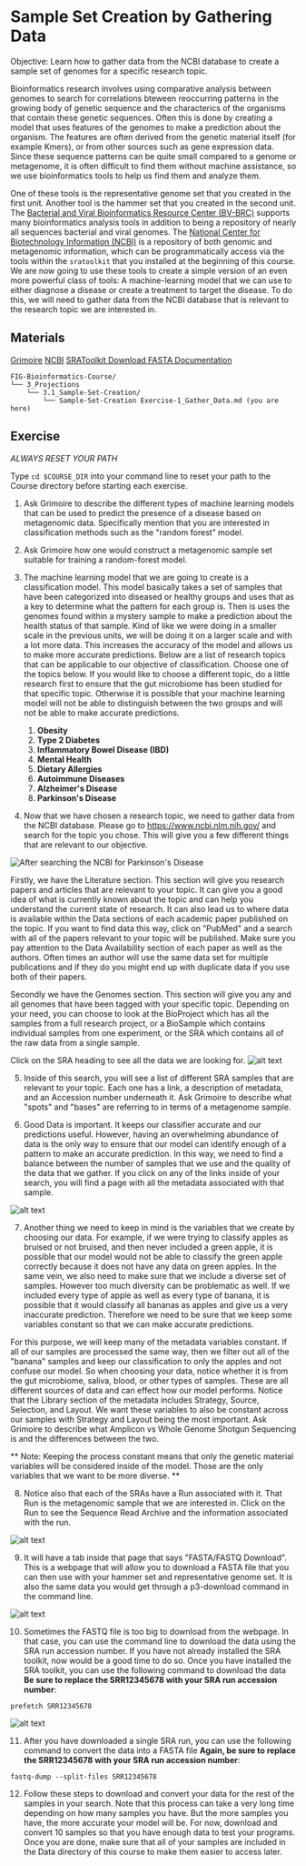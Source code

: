 # Sample Set Creation by Gathering Data

Objective: Learn how to gather data from the NCBI database to create a sample set of genomes for a specific research topic.

Bioinformatics research involves using comparative analysis between genomes to search for correlations bteween reoccurring patterns in the growing body of genetic sequence and the characterics of the organisms that contain these genetic sequences. Often this is done by creating a model that uses features of the genomes to make a prediction about the organism. The features are often derived from the genetic material itself (for example Kmers), or from other sources such as gene expression data. Since these sequence patterns can be quite small compared to a genome or metagenome, it is often difficult to find them without machine assistance, so we use bioinformatics tools to help us find them and analyze them.

One of these tools is the representative genome set that you created in the first unit. Another tool is the hammer set that you created in the second unit. The [Bacterial and Viral Bioinformatics Resource Center (BV-BRC)](https://bv-brc.org/) supports many bioinformatics analysis tools in addition to being a repository of nearly all sequences bacterial and viral genomes. The [National Center for Biotechnology Information (NCBI)](https://www.ncbi.nlm.nih.gov/) is a repository of both genomic and metagenomic information, which can be programmatically access via the tools within the `sratoolkit` that you installed at the beginning of this course. We are now going to use these tools to create a simple version of an even more powerful class of tools: A machine-learning model that we can use to either diagnose a disease or create a treatment to target the disease. To do this, we will need to gather data from the NCBI database that is relevant to the research topic we are interested in.

## Materials
[Grimoire](https://chat.openai.com/g/g-n7Rs0IK86-grimoire)
[NCBI](https://www.ncbi.nlm.nih.gov/)
[SRAToolkit Download FASTA Documentation](https://www.ncbi.nlm.nih.gov/books/NBK242621/)

```
FIG-Bioinformatics-Course/
└── 3_Projections
    └── 3.1_Sample-Set-Creation/
        └── Sample-Set-Creation Exercise-1_Gather_Data.md (you are here)
```

## Exercise

*ALWAYS RESET YOUR PATH* 

Type `cd $COURSE_DIR` into your command line to reset your path to the Course directory before starting each exercise.

1. Ask Grimoire to describe the different types of machine learning models that can be used to predict the presence of a disease based on metagenomic data. Specifically mention that you are interested in classification methods such as the "random forest" model.

2. Ask Grimoire how one would construct a metagenomic sample set suitable for training a random-forest model.

3. The machine learning model that we are going to create is a classification model. This model basically takes a set of samples that have been categorized into diseased or healthy groups and uses that as a key to determine what the pattern for each group is. Then is uses the genomes found within a mystery sample to make a prediction about the health status of that sample. Kind of like we were doing in a smaller scale in the previous units, we will be doing it on a larger scale and with a lot more data. This increases the accuracy of the model and allows us to make more accurate predictions. Below are a list of research topics that can be applicable to our objective of classification. Choose one of the topics below. If you would like to choose a different topic, do a little research first to ensure that the gut microbiome has been studied for that specific topic. Otherwise it is possible that your machine learning model will not be able to distinguish between the two groups and will not be able to make accurate predictions.

   1. **Obesity**
   2. **Type 2 Diabetes**
   3. **Inflammatory Bowel Disease (IBD)**
   4. **Mental Health**
   5. **Dietary Allergies**
   6. **Autoimmune Diseases**
   7. **Alzheimer's Disease**
   8. **Parkinson's Disease**

4. Now that we have chosen a research topic, we need to gather data from the NCBI database. Please go to https://www.ncbi.nlm.nih.gov/ and search for the topic you chose. This will give you a few different things that are relevant to our objective. 

![After searching the NCBI for Parkinson's Disease](NCBISearch.png)

Firstly, we have the Literature section. This section will give you research papers and articles that are relevant to your topic. It can give you a good idea of what is currently known about the topic and can help you understand the current state of research. It can also lead us to where data is available within the Data sections of each academic paper published on the topic. If you want to find data this way, click on "PubMed" and a search with all of the papers relevant to your topic will be published. Make sure you pay attention to the Data Availability section of each paper as well as the authors. Often times an author will use the same data set for multiple publications and if they do you might end up with duplicate data if you use both of their papers.

Secondly we have the Genomes section. This section will give you any and all genomes that have been tagged with your specific topic. Depending on your need, you can choose to look at the BioProject which has all the samples from a full research project, or a BioSample which contains individual samples from one experiment, or the SRA which contains all of the raw data from a single sample. 

Click on the SRA heading to see all the data we are looking for.
![alt text](SRA.png)

5. Inside of this search, you will see a list of different SRA samples that are relevant to your topic. Each one has a link, a description of metadata, and an Accession number underneath it. Ask Grimoire to describe what "spots" and "bases" are referring to in terms of a metagenome sample. 

6. Good Data is important. It keeps our classifier accurate and our predictions useful. However, having an overwhelming abundance of data is the only way to ensure that our model can identify enough of a pattern to make an accurate prediction. In this way, we need to find a balance between the number of samples that we use and the quality of the data that we gather. If you click on any of the links inside of your search, you will find a page with all the metadata associated with that sample. 

![alt text](SRAMetaData.png)

7. Another thing we need to keep in mind is the variables that we create by choosing our data. For example, if we were trying to classify apples as bruised or not bruised, and then never included a green apple, it is possible that our model would not be able to classify the green apple correctly because it does not have any data on green apples. In the same vein, we also need to make sure that we include a diverse set of samples. However too much diversity can be problematic as well. If we included every type of apple as well as every type of banana, it is possible that it would classify all bananas as apples and give us a very inaccurate prediction. Therefore we need to be sure that we keep some variables constant so that we can make accurate predictions. 

For this purpose, we will keep many of the metadata variables constant. If all of our samples are processed the same way, then we filter out all of the "banana" samples and keep our classification to only the apples and not confuse our model. So when choosing your data, notice whether it is from the gut microbiome, saliva, blood, or other types of samples. These are all different sources of data and can effect how our model performs. Notice that the Library section of the metadata includes Strategy, Source, Selection, and Layout. We want these variables to also be constant across our samples with Strategy and Layout being the most important. Ask Grimoire to describe what Amplicon vs Whole Genome Shotgun Sequencing is and the differences between the two.

** Note: Keeping the process constant means that only the genetic material variables will be considered inside of the model. Those are the only variables that we want to be more diverse. **

8. Notice also that each of the SRAs have a Run associated with it. That Run is the metagenomic sample that we are interested in. Click on the Run to see the Sequence Read Archive and the information associated with the run. 

![alt text](SRARun.png)

9. It will have a tab inside that page that says "FASTA/FASTQ Download". This is a webpage that will allow you to download a FASTA file that you can then use with your hammer set and representative genome set. It is also the same data you would get through a p3-download command in the command line.

![alt text](SRAFASTQ.png)

10. Sometimes the FASTQ file is too big to download from the webpage. In that case, you can use the command line to download the data using the SRA run accession number. If you have not already installed the SRA toolkit, now would be a good time to do so. Once you have installed the SRA toolkit, you can use the following command to download the data **Be sure to replace the SRR12345678 with your SRA run accession number**:

```
prefetch SRR12345678
```

![alt text](SRAFASTQtoobig.png)

11. After you have downloaded a single SRA run, you can use the following command to convert the data into a FASTA file **Again, be sure to replace the SRR12345678 with your SRA run accession number**:

```
fastq-dump --split-files SRR12345678 
```

12. Follow these steps to download and convert your data for the rest of the samples in your search. Note that this process can take a very long time depending on how many samples you have. But the more samples you have, the more accurate your model will be. For now, download and convert 10 samples so that you have enough data to test your programs. Once you are done, make sure that all of your samples are included in the Data directory of this course to make them easier to access later.



